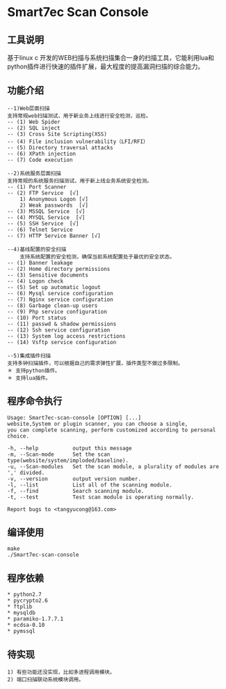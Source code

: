 # Smart7ec Scan Console

## 工具说明

基于linux c 开发的WEB扫描与系统扫描集合一身的扫描工具，它能利用lua和python插件进行快速的插件扩展，最大程度的提高漏洞扫描的综合能力。

## 功能介绍

    --1)Web层面扫描
	支持常规web扫描测试，用于新业务上线进行安全检测，巡检。
	-- (1) Web Spider
	-- (2) SQL inject
	-- (3) Cross Site Scripting(XSS)
	-- (4) File inclusion vulnerability（LFI/RFI）
	-- (5) Directory traversal attacks
	-- (6) XPath injection
	-- (7) Code execution

    --2)系统服务层面扫描
	支持常规的系统服务扫描测试，用于新上线业务系统安全检测。
	-- (1) Port Scanner 
	-- (2) FTP Service  [√]
		1) Anonymous Logon [√]
		2) Weak passwords  [√]
	-- (3) MSSQL Service  [√]
	-- (4) MYSQL Service  [√]
	-- (5) SSH Service  [√]
	-- (6) Telnet Service
	-- (7) HTTP Service Banner [√]
    
    --4)基线配置的安全扫描
        支持系统配置的安全检测，确保当前系统配置处于最优的安全状态。
	-- (1) Banner leakage
	-- (2) Home directory permissions
	-- (3) Sensitive documents
	-- (4) Logon check
	-- (5) Set up automatic logout
	-- (6) Mysql service configuration
	-- (7) Nginx service configuration
	-- (8) Garbage clean-up users
	-- (9) Php service configuration
	-- (10) Port status
	-- (11) passwd & shadow permissions
	-- (12) Ssh service configuration
	-- (13) System log access restrictions
	-- (14) Vsftp service configuration

    --5)集成插件扫描
	支持多钟扫描插件，可以根据自己的需求弹性扩展，插件类型不做过多限制。
	＊ 支持python插件。
	＊ 支持lua插件。

## 程序命令执行

    Usage: Smart7ec-scan-console [OPTION] [...] 
    website,System or plugin scanner, you can choose a single, 
    you can complete scanning, perform customized according to personal choice. 

    -h, --help           output this message
    -m, --Scan-mode      Set the scan type(website/system/imploded/baseline). 
    -u, --Scan-modules   Set the scan module, a plurality of modules are ',' divided.
    -v, --version        output version number.
    -l, --list           List all of the scanning module.
    -f, --find           Search scanning module.
    -t, --test           Test scan module is operating normally.

    Report bugs to <tangyucong@163.com> 

## 编译使用

    make
    ./Smart7ec-scan-console

## 程序依赖
   
    * python2.7
    * pycrypto2.6
    * ftplib
    * mysqldb
    * paramiko-1.7.7.1
    * ecdsa-0.10
    * pymssql

## 待实现

    1) 有些功能还没实现，比如多进程调用模块。
    2) 端口扫描联动系统模块调用。
